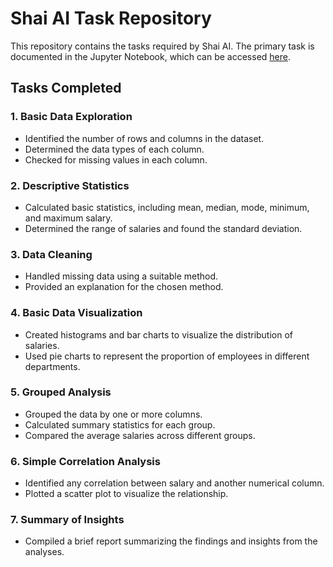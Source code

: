 # Shai AI Task Repository

This repository contains the tasks required by Shai AI. The primary task is documented in the Jupyter Notebook, which can be accessed [here](https://github.com/Anas-Adaileh/Shai_task/blob/main/Shai%20Tasks.ipynb).

## Tasks Completed

### 1. Basic Data Exploration
- Identified the number of rows and columns in the dataset.
- Determined the data types of each column.
- Checked for missing values in each column.

### 2. Descriptive Statistics
- Calculated basic statistics, including mean, median, mode, minimum, and maximum salary.
- Determined the range of salaries and found the standard deviation.

### 3. Data Cleaning
- Handled missing data using a suitable method.
- Provided an explanation for the chosen method.

### 4. Basic Data Visualization
- Created histograms and bar charts to visualize the distribution of salaries.
- Used pie charts to represent the proportion of employees in different departments.

### 5. Grouped Analysis
- Grouped the data by one or more columns.
- Calculated summary statistics for each group.
- Compared the average salaries across different groups.

### 6. Simple Correlation Analysis
- Identified any correlation between salary and another numerical column.
- Plotted a scatter plot to visualize the relationship.

### 7. Summary of Insights
- Compiled a brief report summarizing the findings and insights from the analyses.
